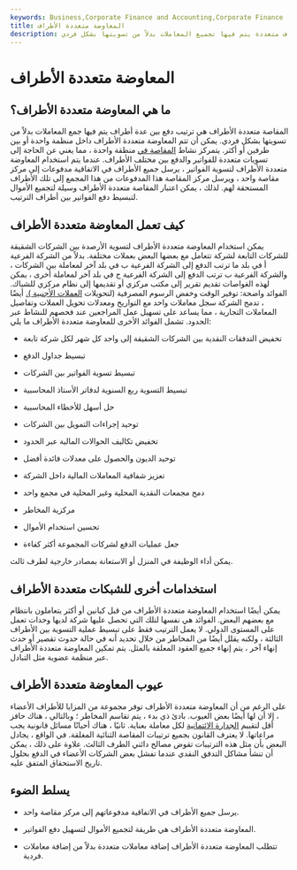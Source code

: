 ```yaml
---
keywords: Business,Corporate Finance and Accounting,Corporate Finance
title: المعاوضة متعددة الأطراف
description: المعاوضة متعددة الأطراف هي ترتيب بين أطراف متعددة يتم فيها تجميع المعاملات بدلاً من تسويتها بشكل فردي.
---
```


# المعاوضة متعددة الأطراف
## ما هي المعاوضة متعددة الأطراف؟

المقاصة متعددة الأطراف هي ترتيب دفع بين عدة أطراف يتم فيها جمع المعاملات بدلاً من تسويتها بشكل فردي. يمكن أن تتم المعاوضة متعددة الأطراف داخل منظمة واحدة أو بين طرفين أو أكثر. يتمركز نشاط [المقاصة في](/netting) منطقة واحدة ، مما يغني عن الحاجة إلى تسويات متعددة للفواتير والدفع بين مختلف الأطراف. عندما يتم استخدام المعاوضة متعددة الأطراف لتسوية الفواتير ، يرسل جميع الأطراف في الاتفاقية مدفوعات إلى مركز مقاصة واحد ، ويرسل مركز المقاصة هذا المدفوعات من هذا المجمع إلى تلك الأطراف المستحقة لهم. لذلك ، يمكن اعتبار المقاصة متعددة الأطراف وسيلة لتجميع الأموال لتبسيط دفع الفواتير بين أطراف الترتيب.

## كيف تعمل المعاوضة متعددة الأطراف

يمكن استخدام المعاوضة متعددة الأطراف لتسوية الأرصدة بين الشركات الشقيقة للشركات التابعة لشركة تتعامل مع بعضها البعض بعملات مختلفة. بدلاً من الشركة الفرعية أ في بلد ما ترتب الدفع إلى الشركة الفرعية ب في بلد آخر لمعاملة بين الشركات ، والشركة الفرعية ب ترتب الدفع إلى الشركة الفرعية ج في بلد آخر لمعاملة أخرى ، يمكن لهذه الغواصات تقديم تقرير إلى مكتب مركزي أو تقديمها إلى نظام مركزي للشباك. الفوائد واضحة: توفير الوقت وخفض الرسوم المصرفية (لتحويلات [العملات الأجنبية ).](/forex) أيضًا ، تدمج الشركة سجل معاملات واحد مع التواريخ ومعدلات تحويل العملات وتفاصيل المعاملات التجارية ، مما يساعد على تسهيل عمل المراجعين عند فحصهم للنشاط عبر الحدود. تشمل الفوائد الأخرى للمعاوضة متعددة الأطراف ما يلي:

- تخفيض التدفقات النقدية بين الشركات الشقيقة إلى واحد كل شهر لكل شركة تابعة

- تبسيط جداول الدفع

- تبسيط تسوية الفواتير بين الشركات

- تبسيط التسوية ربع السنوية لدفاتر الأستاذ المحاسبية

- حل أسهل للأخطاء المحاسبية

- توحيد إجراءات التمويل بين الشركات

- تخفيض تكاليف الحوالات المالية عبر الحدود

- توحيد الديون والحصول على معدلات فائدة أفضل

- تعزيز شفافية المعاملات المالية داخل الشركة

- دمج مجمعات النقدية المحلية وغير المحلية في مجمع واحد

- مركزية المخاطر

- تحسين استخدام الأموال

- جعل عمليات الدفع لشركات المجموعة أكثر كفاءة

يمكن أداء الوظيفة في المنزل أو الاستعانة بمصادر خارجية لطرف ثالث.

## استخدامات أخرى للشبكات متعددة الأطراف

يمكن أيضًا استخدام المعاوضة متعددة الأطراف من قبل كيانين أو أكثر يتعاملون بانتظام مع بعضهم البعض. الفوائد هي نفسها لتلك التي تحصل عليها شركة لديها وحدات تعمل على المستوى الدولي. لا يعمل الترتيب فقط على تبسيط عملية التسوية بين الأطراف الثالثة ، ولكنه يقلل أيضًا من المخاطر من خلال تحديد أنه في حالة حدوث تقصير أو حدث إنهاء آخر ، يتم إنهاء جميع العقود المعلقة بالمثل. يتم تمكين المعاوضة متعددة الأطراف عبر منظمة عضوية مثل التبادل.

## عيوب المعاوضة متعددة الأطراف

على الرغم من أن المعاوضة متعددة الأطراف توفر مجموعة من المزايا للأطراف الأعضاء ، إلا أن لها أيضًا بعض العيوب. بادئ ذي بدء ، يتم تقاسم المخاطر ؛ وبالتالي ، هناك حافز أقل لتقييم [الجدارة الائتمانية](/credit-worthiness) لكل معاملة بعناية. ثانيًا ، هناك أحيانًا مسائل قانونية يجب مراعاتها. لا يعترف القانون بجميع ترتيبات المقاصة الثنائية المغلقة. في الواقع ، يجادل البعض بأن مثل هذه الترتيبات تقوض مصالح دائني الطرف الثالث. علاوة على ذلك ، يمكن أن تنشأ مشاكل التدفق النقدي عندما تفشل بعض الشركات الأعضاء في الدفع بحلول تاريخ الاستحقاق المتفق عليه.

## يسلط الضوء

- يرسل جميع الأطراف في الاتفاقية مدفوعاتهم إلى مركز مقاصة واحد.

- المعاوضة متعددة الأطراف هي طريقة لتجميع الأموال لتسهيل دفع الفواتير.

- تتطلب المعاوضة متعددة الأطراف إضافة معاملات متعددة بدلاً من إضافة معاملات فردية.

